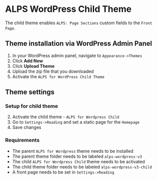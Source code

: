 # ALPS WordPress Child Theme
The child theme enables `ALPS: Page Sections` custom fields to the `Front Page`.

## Theme installation via WordPress Admin Panel

1. In your WordPress admin panel, navigate to `Appearance->Themes`
2. Click **Add New**
3. Click **Upload Theme**
4. Upload the zip file that you downloaded
5. Activate the `ALPS for WordPress Child Theme`

## Theme settings

### Setup for child theme
2. Activate the child theme - `ALPS for Wordpress Child`
3. Go to `Settings->Reading` and set a static page for the `Homepage`
4. Save changes

### Requirements
* The parent `ALPS for Wordpress` theme needs to be installed
* The parent theme folder needs to be labeled `alps-wordpress-v3`
* The child `ALPS for Wordpress Child` theme needs to be activated
* The child theme folder needs to be labeled `alps-wordpress-v3-child`
* A front page needs to be set in `Settings->Reading`
